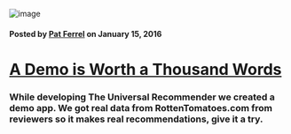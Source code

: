 ![image](/blog/images/guide-front-220x220.png)

#### Posted by [**Pat Ferrel**](mailto:pat@actionml.com) on January 15, 2016

# [A Demo is Worth a Thousand Words](/blog/{{template}})

### While developing The Universal Recommender we created a demo app. We got real data from RottenTomatoes.com from reviewers so it makes real recommendations, give it a try. 
